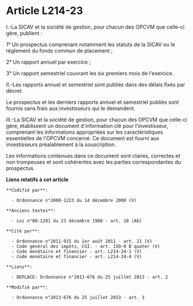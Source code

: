 # Article L214-23

I.-La SICAV et la société de gestion, pour chacun des      OPCVM que celle-ci gère, publient : 

1° Un prospectus comprenant notamment les statuts de la SICAV ou le règlement du fonds commun de placement ; 

2° Un rapport annuel par exercice ; 

3° Un rapport semestriel couvrant les six premiers mois de l'exercice. 

II.-Les rapports annuel et semestriel sont publiés dans des délais fixés par décret. 

Le prospectus et les derniers rapports annuel et semestriel publiés sont fournis sans frais aux investisseurs qui le
demandent. 

III.-La SICAV et la société de gestion, pour chacun des      OPCVM que celle-ci gère, établissent un document d'information
clé pour l'investisseur, comprenant les informations appropriées sur les caractéristiques essentielles de l'OPCVM concerné.
Ce document est fourni aux investisseurs préalablement à la souscription. 

Les informations contenues dans ce document sont claires, correctes et non trompeuses et sont cohérentes avec les parties
correspondantes du prospectus.

**Liens relatifs à cet article**

	**Codifié par**:

	  - Ordonnance n°2000-1223 du 14 décembre 2000 (V)

	**Anciens textes**:

	  - Loi n°88-1201 du 23 décembre 1988 - art. 10 (Ab)

	**Cité par**:

	  - Ordonnance n°2011-915 du 1er août 2011 - art. 21 (V)
	  - Code général des impôts, CGI. - art. 150-0 B quater (V)
	  - Code monétaire et financier - art. L214-24-1 (V)
	  - Code monétaire et financier - art. L214-24-4 (V)

	**Liens**:

	  - DEPLACE: Ordonnance n°2013-676 du 25 juillet 2013 - art. 2

	**Modifié par**:

	  - Ordonnance n°2013-676 du 25 juillet 2013 - art. 3
